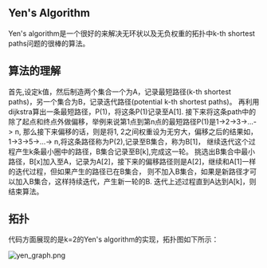 ## Yen's Algorithm
Yen's algorithm是一个很好的来解决无环状以及无负权重的拓扑中k-th shortest paths问题的很棒的算法。

## 算法的理解
首先,设定k值，然后制造两个集合一个为A，记录最短路径(k-th shortest paths)，另一个集合为B，记录迭代路径(potential k-th shortest paths)。
再利用dijkstra算出一条最短路径，P(1)，将这条P(1)记录至A[1].
接下来将这条path中的除了起点和终点外做偏移，举例来说第1点到第n点的最短路径P(1)是1->2->3->...-> n,
那么接下来偏移的话，则是将1, 2之间权重设为无穷大，偏移之后的结果如，1->3->5->...-> n,将这条路径称为P(2),记录至B集合，称为B[1]，
继续迭代这个过程产生k条最小圈中的路径，B集合记录至B[k],完成这一轮。
挑选出B集合中最小路径，B[x]加入至A，记录为A[2]，接下来的偏移路径则是A[2]，继续和A[1]一样的迭代过程，但如果产生的路径已在B集合，
则不加入B集合，如果是新路径才可以加入B集合，这样持续迭代，产生新一轮的B.
迭代上述过程直到A达到A[k]，则结束算法。

## 拓扑 
代码方面展现的是k=2的Yen's algorithm的实现，拓扑图如下所示：

![yen_graph.png](https://github.com/hughesmiao/study_sdn/blob/master/multipath/topology/yen_graph.png)


